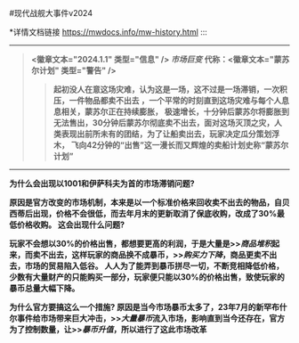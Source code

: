 #现代战舰大事件v2024

*详情文档链接
https://mwdocs.info/mw-history.html
:::

---

> **<徽章文本="2024.1.1" 类型="信息" /> *市场巨变***
> **代称：<徽章文本="蒙苏尔计划" 类型="警告" />**
>>**起初没人在意这场灾难，认为这是一场，这不过是一场滞销，一次积压，一件物品都卖不出去 ，一个平常的时刻直到这场灾难与每个人息息相关，蒙苏尔正在持续膨胀， 极速增长，十分钟后蒙苏尔将膨胀到无法售出，30分钟后蒙苏尔彻底卖不出去，面对这场灭顶之灾，人类表现出前所未有的团结，为了让船卖出去，玩家决定瓜分策划浮木， 飞向42分钟的“出售”这一漫长而又辉煌的卖船计划史称“蒙苏尔计划”**

---
**为什么会出现以1001和伊萨科夫为首的市场滞销问题?**

**原因是官方改变的市场机制，本来是以一个标准价格来回收卖不出去的物品，自贝西蒂后出现，价格不会很低，而去年月末的更新取消了保底收购，改成了30%最低价格收购。 这会出现什么问题?**

**玩家不会想以30%的价格出售，都想要更高的利润，于是大量是>>*商品堆积*起来，而卖不出去，这样玩家的商品换不成暴币，>>*购买力下降*，商品更卖不出去，市场的贸易陷入低谷。 人人为了能弄到暴币拼尽一切，不断竞相降低价格，少数有大量财产的只能购买一部分，玩家便只能以30%的价格出售，致使玩家的暴币总量大幅下降。**

**为什么官方要搞这么一个措施? 原因是当今市场暴币太多了，23年7月的新罕布什尔事件给市场带来巨大冲击，>>*大量暴币*流入市场，影响直到当今还存在，官方为了控制数量，让>>*暴币升值*，所以进行了这此市场改革**
